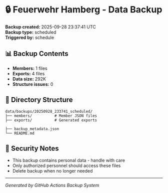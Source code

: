 # 🔒 Feuerwehr Hamberg - Data Backup

**Backup created:** 2025-09-28 23:37:41 UTC  
**Backup type:** scheduled  
**Triggered by:** schedule  

## 📊 Backup Contents
- **Members:** 1 files
- **Exports:** 4 files  
- **Data size:** 292K
- **Structure issues:** 0

## 📁 Directory Structure
```
data/backups/20250928_233741_scheduled/
├── members/          # Member JSON files
├── exports/          # Generated exports

├── backup_metadata.json
└── README.md
```

## 🔐 Security Notes
- This backup contains personal data - handle with care
- Only authorized personnel should access these files
- Delete backup when no longer needed

---
*Generated by GitHub Actions Backup System*
